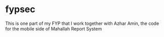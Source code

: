 # fypsec
This is one part of my FYP that I work together with Azhar Amin, the code for the mobile side of Mahallah Report System
